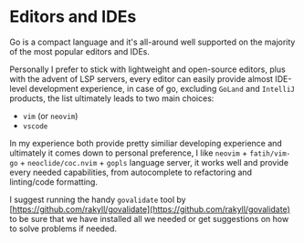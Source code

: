 # Editors and IDEs

Go is a compact language and it's all-around well supported on the majority of
the most popular editors and IDEs.

Personally I prefer to stick with lightweight and open-source editors, plus
with the advent of LSP servers, every editor can easily provide almost
IDE-level development experience, in case of go, excluding `GoLand` and `IntelliJ`
products, the list ultimately leads to two main choices:

- `vim` (or `neovim`)
- `vscode`

In my experience both provide pretty similiar developing experience and
ultimately it comes down to personal preference, I like `neovim` +
`fatih/vim-go` + `neoclide/coc.nvim` + `gopls` language server, it works well
and provide every needed capabilities, from autocomplete to refactoring and
linting/code formatting.

I suggest running the handy `govalidate` tool by
[https://github.com/rakyll/govalidate](https://github.com/rakyll/govalidate) to
be sure that we have installed all we needed or get suggestions on how to
solve problems if needed.
